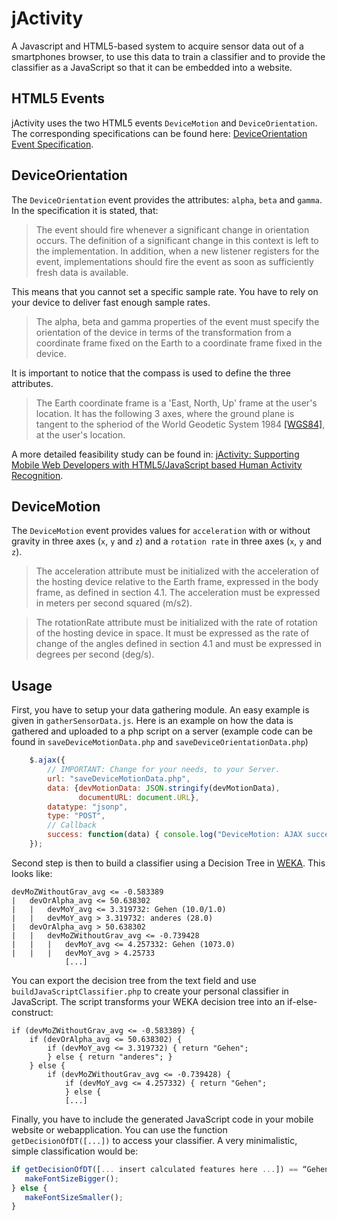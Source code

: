 jActivity
=========
A Javascript and HTML5-based system to acquire sensor data out of a smartphones browser, to use this data to train a classifier and to provide the classifier as a JavaScript so that it can be embedded into a website.


HTML5 Events
-------
jActivity uses the two HTML5 events `DeviceMotion` and `DeviceOrientation`.
The corresponding specifications can be found here: [DeviceOrientation Event Specification](http://www.w3.org/TR/orientation-event/).

DeviceOrientation
-------
The `DeviceOrientation` event provides the attributes: `alpha`, `beta` and `gamma`.
In the specification it is stated, that: 

> The event should fire whenever a significant change in orientation occurs. The definition of a significant change in this context is left to the implementation. In addition, when a new listener registers for the event, implementations should fire the event as soon as sufficiently fresh data is available.

This means that you cannot set a specific sample rate. You have to rely on your device to deliver fast enough sample rates.

> The alpha, beta and gamma properties of the event must specify the orientation of the device in terms of the transformation from a coordinate frame fixed on the Earth to a coordinate frame fixed in the device.

It is important to notice that the compass is used to define the three attributes.

> The Earth coordinate frame is a 'East, North, Up' frame at the user's location. It has the following 3 axes, where the ground plane is tangent to the spheriod of the World Geodetic System 1984 [[WGS84]](http://w3c.github.io/deviceorientation/spec-source-orientation.html#ref-wgs84), at the user's location.

A more detailed feasibility study can be found in: [jActivity: Supporting Mobile Web Developers with HTML5/JavaScript based Human Activity Recognition](http://www.teco.edu/~budde/publications/MUM2013_poster_hauber.pdf).


DeviceMotion
-------
The `DeviceMotion` event provides values for `acceleration` with or without gravity in three axes (`x`, `y` and `z`) and a `rotation rate` in three axes (`x`, `y` and `z`).

> The acceleration attribute must be initialized with the acceleration of the hosting device relative to the Earth frame, expressed in the body frame, as defined in section 4.1. The acceleration must be expressed in meters per second squared (m/s2).

> The rotationRate attribute must be initialized with the rate of rotation of the hosting device in space. It must be expressed as the rate of change of the angles defined in section 4.1 and must be expressed in degrees per second (deg/s).


Usage
-------
First, you have to setup your data gathering module. An easy example is given in `gatherSensorData.js`.
Here is an example on how the data is gathered and uploaded to a php script on a server (example code can be found in `saveDeviceMotionData.php` and `saveDeviceOrientationData.php`)

```javascript
	$.ajax({
		// IMPORTANT: Change for your needs, to your Server.
		url: "saveDeviceMotionData.php",
		data: {devMotionData: JSON.stringify(devMotionData),
			   documentURL: document.URL},
		datatype: "jsonp",
		type: "POST",
		// Callback
		success: function(data) { console.log("DeviceMotion: AJAX succeded."); }
	});
```

Second step is then to build a classifier using a Decision Tree in [WEKA](http://www.cs.waikato.ac.nz/~ml/weka/).
This looks like:

```
devMoZWithoutGrav_avg <= -0.583389
|   devOrAlpha_avg <= 50.638302
|   |   devMoY_avg <= 3.319732: Gehen (10.0/1.0)
|   |   devMoY_avg > 3.319732: anderes (28.0)
|   devOrAlpha_avg > 50.638302
|   |   devMoZWithoutGrav_avg <= -0.739428
|   |   |   devMoY_avg <= 4.257332: Gehen (1073.0)
|   |   |   devMoY_avg > 4.25733
            [...]
```

You can export the decision tree from the text field and use `buildJavaScriptClassifier.php` to create your personal classifier in JavaScript.
The script transforms your WEKA decision tree into an if-else-construct:

```
if (devMoZWithoutGrav_avg <= -0.583389) {
	if (devOrAlpha_avg <= 50.638302) {
		if (devMoY_avg <= 3.319732) { return "Gehen";
		} else { return "anderes"; }
	} else {
		if (devMoZWithoutGrav_avg <= -0.739428) {
			if (devMoY_avg <= 4.257332) { return "Gehen";
			} else {
			[...]
```

Finally, you have to include the generated JavaScript code in your mobile website or webapplication.
You can use the function `getDecisionOfDT([...])` to access your classifier.
A very minimalistic, simple classification would be:

```javascript
if getDecisionOfDT([... insert calculated features here ...]) == “Gehen”) {
   makeFontSizeBigger();
} else {
   makeFontSizeSmaller();
}
```



